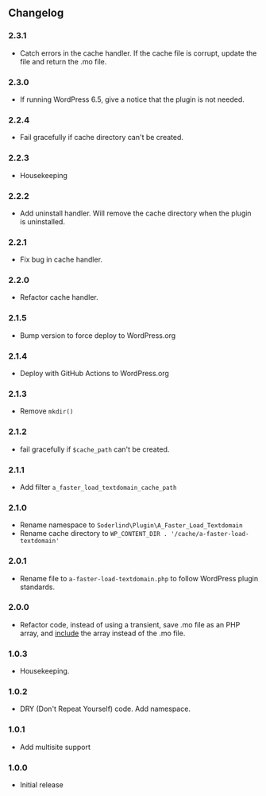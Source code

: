## Changelog

### 2.3.1

- Catch errors in the cache handler. If the cache file is corrupt, update the file and return the .mo file.

### 2.3.0

- If running WordPress 6.5, give a notice that the plugin is not needed.

### 2.2.4

- Fail gracefully if cache directory can't be created.

### 2.2.3

- Housekeeping

### 2.2.2

- Add uninstall handler. Will remove the cache directory when the plugin is uninstalled.

### 2.2.1

- Fix bug in cache handler.

### 2.2.0

- Refactor cache handler.

### 2.1.5

- Bump version to force deploy to WordPress.org

### 2.1.4

- Deploy with GitHub Actions to WordPress.org

### 2.1.3

- Remove `mkdir()`

### 2.1.2

- fail gracefully if `$cache_path` can't be created.

### 2.1.1

- Add filter `a_faster_load_textdomain_cache_path`

### 2.1.0

- Rename namespace to `Soderlind\Plugin\A_Faster_Load_Textdomain`
- Rename cache directory to `WP_CONTENT_DIR . '/cache/a-faster-load-textdomain'`

### 2.0.1

- Rename file to `a-faster-load-textdomain.php` to follow WordPress plugin standards.

### 2.0.0

- Refactor code, instead of using a transient, save .mo file as an PHP array, and [include](https://www.php.net/manual/en/function.include.php) the array instead of the .mo file.

### 1.0.3

- Housekeeping.

### 1.0.2

- DRY (Don't Repeat Yourself) code. Add namespace.

### 1.0.1

- Add multisite support

### 1.0.0

- Initial release
